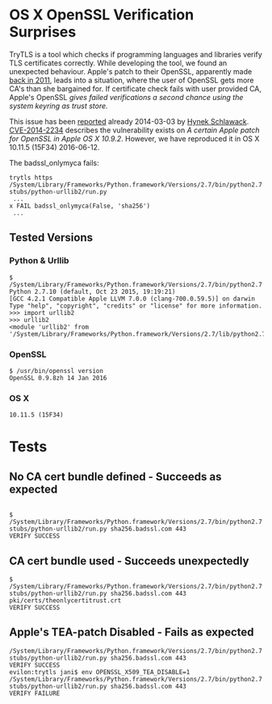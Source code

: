 # OS X OpenSSL Verification Surprises

TryTLS is a tool which checks if programming languages and libraries
verify TLS certificates correctly. While developing the tool, we found an unexpected behaviour. Apple's patch to their OpenSSL, apparently made [back in 2011](https://daniel.haxx.se/blog/2011/11/05/apples-modified-ca-cert-handling-and-curl/), leads into a situation, where the
user of OpenSSL gets more CA's than she bargained for. If certificate check fails with user provided CA, Apple's OpenSSL
*gives failed verifications a second chance using the system keyring as trust store.*


This issue has been
[reported](https://hynek.me/articles/apple-openssl-verification-surprises/)
already 2014-03-03 by [Hynek Schlawack](https://hynek.me/).
[CVE-2014-2234](https://web.nvd.nist.gov/view/vuln/detail?vulnId=CVE-2014-2234)
describes the vulnerability exists on *A certain Apple patch for OpenSSL in Apple OS X 10.9.2*.
However, we have reproduced it in OS X 10.11.5 (15F34) 2016-06-12.







The badssl_onlymyca fails:
```
trytls https /System/Library/Frameworks/Python.framework/Versions/2.7/bin/python2.7 stubs/python-urllib2/run.py
 ...
x FAIL badssl_onlymyca(False, 'sha256')
 ...

```

## Tested Versions

### Python & Urllib
```
$ /System/Library/Frameworks/Python.framework/Versions/2.7/bin/python2.7
Python 2.7.10 (default, Oct 23 2015, 19:19:21)
[GCC 4.2.1 Compatible Apple LLVM 7.0.0 (clang-700.0.59.5)] on darwin
Type "help", "copyright", "credits" or "license" for more information.
>>> import urllib2
>>> urllib2
<module 'urllib2' from '/System/Library/Frameworks/Python.framework/Versions/2.7/lib/python2.7/urllib2.pyc'>
```

### OpenSSL

```
$ /usr/bin/openssl version
OpenSSL 0.9.8zh 14 Jan 2016
```

### OS X
```
10.11.5 (15F34)
```

# Tests
## No CA cert bundle defined - Succeeds as expected
```

$ /System/Library/Frameworks/Python.framework/Versions/2.7/bin/python2.7 stubs/python-urllib2/run.py sha256.badssl.com 443
VERIFY SUCCESS
```

## CA cert bundle used - Succeeds unexpectedly
```
$ /System/Library/Frameworks/Python.framework/Versions/2.7/bin/python2.7 stubs/python-urllib2/run.py sha256.badssl.com 443 pki/certs/theonlycertitrust.crt
VERIFY SUCCESS
```

## Apple's TEA-patch Disabled - Fails as expected

```
/System/Library/Frameworks/Python.framework/Versions/2.7/bin/python2.7 stubs/python-urllib2/run.py sha256.badssl.com 443
VERIFY SUCCESS
evilon:trytls jani$ env OPENSSL_X509_TEA_DISABLE=1 /System/Library/Frameworks/Python.framework/Versions/2.7/bin/python2.7 stubs/python-urllib2/run.py sha256.badssl.com 443
VERIFY FAILURE
```
